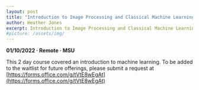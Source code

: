 ```yaml
---
layout: post
title: "Introduction to Image Processing and Classical Machine Learning"
author: Heather Jones
excerpt: Introduction to Image Processing and Classical Machine Learning
#picture: /assets/img/
---
```


**01/10/2022 &middot;   Remote   &middot;    MSU**   


This 2 day course covered an introduction to machine learning. To be added to the waitlist for future offerings, please submit a request at [https://forms.office.com/g/tVtE8wEgAt](https://forms.office.com/g/tVtE8wEgAt)

